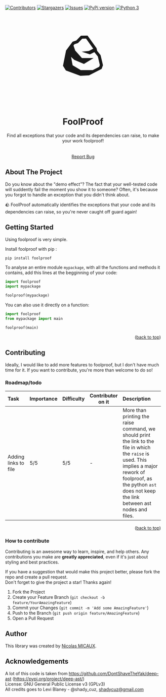 <a name="readme-top"></a>
[![Contributors][contributors-shield]][contributors-url]<!--[![Forks][forks-shield]][forks-url]-->
[![Stargazers][stars-shield]][stars-url]
[![Issues][issues-shield]][issues-url]<!--[![MIT License][license-shield]][license-url]--><!--[![LinkedIn][linkedin-shield]][linkedin-url]-->
[![PyPi version][pypi-shield]][pypi-url]<!--[![Python 2][python2-shield]][python-url]-->
[![Python 3][python3-shield]][python-url]


<!-- PROJECT LOGO -->
<br />
<div align="center">

  <div style="font-size: 160px;">🪨</div>
  <h1 align="center">FoolProof</h1>

  <p align="center">
    Find all exceptions that your code and its dependencies can raise, to make your work foolproof!
    <br />
<!--
    <a href="https://github.com/NicolasMICAUX/foolproof"><strong>Explore the docs »</strong></a>
-->
    <br />
    <br />
    <!--
    <a href="https://github.com/NicolasMICAUX/foolproof">View Demo</a>
    ·
    -->
    <a href="https://github.com/NicolasMICAUX/foolproof/issues">Report Bug</a>
</div>


<!-- ABOUT THE PROJECT -->
## About The Project

<!-- [Screen Shot][product-screenshot] -->
Do you know about the "demo effect"? The fact that your well-tested code will suddently fail the moment you show it to someone? Often, it's because you forgot to handle an exception that you didn't think about.

🪨 FoolProof automatically identifies the exceptions that your code and its dependencies can raise, so you're never caught off guard again!

<!-- GETTING STARTED -->
## Getting Started
Using foolproof is very simple.

Install foolproof with pip :
```sh
pip install foolproof
```

To analyse an entire module `mypackage`, with all the functions and methods it contains, add this lines at the begginning of your code:
```python
import foolproof
import mypackage

foolproof(mypackage)
```

You can also use it directly on a function:
```python
import foolproof
from mypackage import main

foolproof(main)
```

<p align="right">(<a href="#readme-top">back to top</a>)</p>

<!-- CONTRIBUTING -->
## Contributing
Ideally, I would like to add more features to foolproof, but I don't have much time for it. If you want to contribute, you're more than welcome to do so!

### Roadmap/todo
| Task | Importance | Difficulty | Contributor on it | Description  |
|:-----|------------|------------|-------------------|:-------------|
| Adding links to file | 5/5 | 5/5 | - | More than printing the raise command, we should print the link to the file in which the `raise` is used. This implies a major rework of foolproof, as the python `ast` does not keep the link between ast nodes and files. |

<!--
Non-Code contribution :

| Task | Importance | Difficulty | Contributor on it | Description  |
|:-----|------------|------------|-------------------|:-------------|
|      | ./5        | ./5        | NOBODY            | _e.g._ : ... |
-->

<!--
_For every todo, just click on the link to find the discussion where I describe how I would do it._  
See the [open issues](https://github.com/NicolasMICAUX/foolproof/issues) for a full list of proposed features (and known issues).
-->

<p align="right">(<a href="#readme-top">back to top</a>)</p>

### How to contribute
Contributing is an awesome way to learn, inspire, and help others. Any contributions you make are **greatly appreciated**, even if it's just about styling and best practices.

If you have a suggestion that would make this project better, please fork the repo and create a pull request.  
Don't forget to give the project a star! Thanks again!

1. Fork the Project
2. Create your Feature Branch (`git checkout -b feature/YourAmazingFeature`)
3. Commit your Changes (`git commit -m 'Add some AmazingFeature'`)
4. Push to the Branch (`git push origin feature/AmazingFeature`)
5. Open a Pull Request


## Author
This library was created by [Nicolas MICAUX](https://github.com/NicolasMICAUX).

## Acknowledgements
A lot of this code is taken from https://github.com/DontShaveTheYak/deep-ast (https://pypi.org/project/deep-ast/)  
License: GNU General Public License v3 (GPLv3)  
All credits goes to Levi Blaney - @shady_cuz, shadycuz@gmail.com

<!-- MARKDOWN LINKS & IMAGES -->
<!-- https://www.markdownguide.org/basic-syntax/#reference-style-links -->
[contributors-shield]: https://img.shields.io/github/contributors/NicolasMICAUX/foolproof.svg?style=for-the-badge
[contributors-url]: https://github.com/NicolasMICAUX/foolproof/graphs/contributors
[stars-shield]: https://img.shields.io/github/stars/NicolasMICAUX/foolproof.svg?style=for-the-badge
[stars-url]: https://github.com/NicolasMICAUX/foolproof/stargazers
[issues-shield]: https://img.shields.io/github/issues/NicolasMICAUX/foolproof.svg?style=for-the-badge
[issues-url]: https://github.com/NicolasMICAUX/foolproof/issues
[pypi-shield]: https://img.shields.io/pypi/v/foolproof.svg?style=for-the-badge
[pypi-url]: https://pypi.org/project/foolproof/
[python2-shield]: https://img.shields.io/badge/python-2.7+-blue.svg?style=for-the-badge
[python3-shield]: https://img.shields.io/badge/python-3.5+-blue.svg?style=for-the-badge
[python-url]: https://www.python.org/downloads/

[//]: # ([license-shield]: https://img.shields.io/github/license/NicolasMICAUX/foolproof.svg?style=for-the-badge)
[//]: # ([license-url]: https://github.com/NicolasMICAUX/foolproof/blob/master/LICENSE.txt)
[//]: # ([linkedin-shield]: https://img.shields.io/badge/-LinkedIn-black.svg?style=for-the-badge&logo=linkedin&colorB=555)
[//]: # ([linkedin-url]: https://linkedin.com/in/othneildrew)
[product-screenshot]: images/screenshot.png

